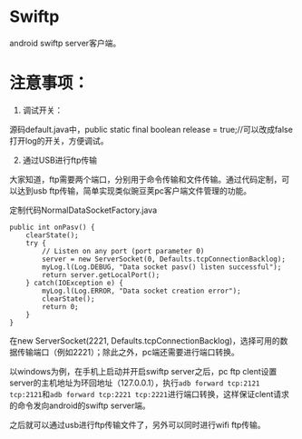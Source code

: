 
Swiftp
===


android swiftp server客户端。


注意事项：
===
1. 调试开关：

源码default.java中，public static final boolean release = true;//可以改成false打开log的开关，方便调试。

2. 通过USB进行ftp传输

大家知道，ftp需要两个端口，分别用于命令传输和文件传输。通过代码定制，可以达到usb ftp传输，简单实现类似豌豆荚pc客户端文件管理的功能。
	
定制代码NormalDataSocketFactory.java

	public int onPasv() {
		clearState();
		try {
			// Listen on any port (port parameter 0)
			server = new ServerSocket(0, Defaults.tcpConnectionBacklog);
			myLog.l(Log.DEBUG, "Data socket pasv() listen successful");
			return server.getLocalPort();
		} catch(IOException e) {
			myLog.l(Log.ERROR, "Data socket creation error");
			clearState();
			return 0;
		}
	}
在new ServerSocket(2221, Defaults.tcpConnectionBacklog)，选择可用的数据传输端口（例如2221）；除此之外，pc端还需要进行端口转换。

以windows为例，在手机上启动并开启swiftp server之后，pc ftp clent设置server的主机地址为环回地址（127.0.0.1），执行`adb forward tcp:2121 tcp:2121`和`adb forward tcp:2221 tcp:2221`进行端口转换，这样保证clent请求的命令发向android的swiftp server端。

之后就可以通过usb进行ftp传输文件了，另外可以同时进行wifi ftp传输。